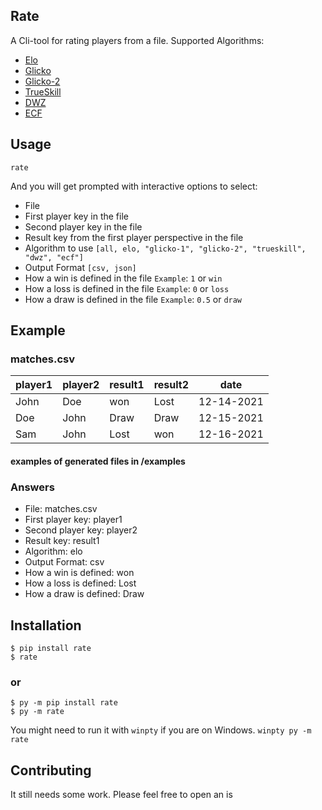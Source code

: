 ## Rate
A Cli-tool for rating players from a file.
Supported Algorithms:
- [Elo](https://en.wikipedia.org/wiki/Elo_rating_system)
- [Glicko](https://en.wikipedia.org/wiki/Glicko_rating_system)
- [Glicko-2](https://en.wikipedia.org/wiki/Glicko-2_rating_system)
- [TrueSkill](https://en.wikipedia.org/wiki/TrueSkill)
- [DWZ](https://en.wikipedia.org/wiki/DWZ_rating_system)
- [ECF](https://en.wikipedia.org/wiki/ECF_grading_system)

## Usage
```
rate
```
And you will get prompted with interactive options to select:
- File
- First player key in the file
- Second player key in the file
- Result key from the first player perspective in the file
- Algorithm to use `[all, elo, "glicko-1", "glicko-2", "trueskill", "dwz", "ecf"]`
- Output Format `[csv, json]`
- How a win is defined in the file `Example`: `1` or `win` 
- How a loss is defined in the file `Example`: `0` or `loss` 
- How a draw is defined in the file `Example`: `0.5` or `draw` 
## Example
### matches.csv
| player1 | player2 | result1 | result2 | date       |
|---------|---------|---------|---------|------------|
| John    | Doe     | won     | Lost    | 12-14-2021 |
| Doe     | John    | Draw    | Draw    | 12-15-2021 |
| Sam     | John    | Lost    | won     | 12-16-2021 |
#### examples of generated files in /examples
### Answers
- File: matches.csv
- First player key: player1
- Second player key: player2
- Result key: result1
- Algorithm: elo
- Output Format: csv
- How a win is defined: won
- How a loss is defined: Lost
- How a draw is defined: Draw

## Installation
```
$ pip install rate
$ rate
```
### or ###
```
$ py -m pip install rate
$ py -m rate
```
You might need to run it with `winpty` if you are on Windows.
```winpty py -m rate```

## Contributing
It still needs some work.
Please feel free to open an is